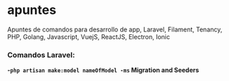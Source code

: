# apuntes
Apuntes de comandos para desarrollo de app, Laravel, Filament, Tenancy, PHP, Golang, Javascript, VuejS, ReactJS, Electron, Ionic


### Comandos Laravel:

**-`php artisan make:model nameOfModel -ms` Migration and Seeders**
